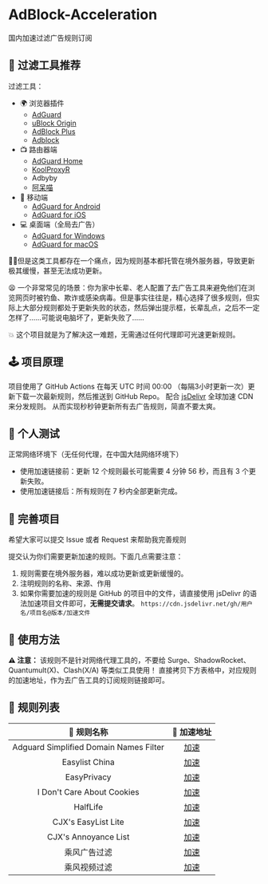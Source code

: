 # AdBlock-Acceleration

国内加速过滤广告规则订阅

## 🔖 过滤工具推荐

过滤工具：
* 🌍 浏览器插件
  * [AdGuard](https://adguard.com)
  * [uBlock Origin](https://github.com/gorhill/uBlock)
  * [AdBlock Plus](https://adblockplus.org)
  * [Adblock](https://getadblock.com)
* 📺 路由器端
  * [AdGuard Home](https://adguard.com/zh_cn/adguard-home/overview.html)
  * [KoolProxyR](https://github.com/user1121114685/koolproxyR)
  * Adbyby
  * [阿呆喵](http://www.admflt.com)
* 📱 移动端
  * [AdGuard for Android](https://adguard.com/zh_cn/adguard-android/overview.html)
  * [AdGuard for iOS](https://adguard.com/zh_cn/adguard-ios/overview.html)
* 💻 桌面端（全局去广告）
  * [AdGuard for Windows](https://adguard.com/zh_cn/adguard-windows/overview.html)
  * [AdGuard for macOS](https://adguard.com/zh_cn/adguard-mac/overview.html)

🙅‍♂️但是这类工具都存在一个痛点，因为规则基本都托管在境外服务器，导致更新极其缓慢，甚至无法成功更新。

😫 一个非常常见的场景：你为家中长辈、老人配置了去广告工具来避免他们在浏览网页时被钓鱼、欺诈或感染病毒。但是事实往往是，精心选择了很多规则，但实际上大部分规则都处于更新失败的状态，然后弹出提示框，长辈乱点，之后不一定怎样了……可能说电脑坏了，更新失败了……

💥 这个项目就是为了解决这一难题，无需通过任何代理即可光速更新规则。

## 🕹 项目原理
项目使用了 GitHub Actions 在每天 UTC 时间 00:00 （每隔3小时更新一次）更新下载一次最新规则，然后推送到 GitHub Repo。
配合 [jsDelivr](https://www.jsdelivr.com) 全球加速 CDN 来分发规则。
从而实现秒秒钟更新所有去广告规则，简直不要太爽。

## 🧪 个人测试
正常网络环境下（无任何代理，在中国大陆网络环境下）
* 使用加速链接前：更新 12 个规则最长可能需要 4 分钟 56 秒，而且有 3 个更新失败。
* 使用加速链接后：所有规则在 7 秒内全部更新完成。

## 🚛 完善项目
希望大家可以提交 Issue 或者 Request 来帮助我完善规则

提交认为你们需要更新加速的规则。下面几点需要注意：

1. 规则需要在境外服务器，难以成功更新或更新缓慢的。
2. 注明规则的名称、来源、作用
3. 如果你需要加速的规则是 GitHub 的项目中的文件，请直接使用 jsDelivr 的语法加速项目文件即可，**无需提交请求**。
`https://cdn.jsdelivr.net/gh/用户名/项目名@版本/加速文件`

## 🍔 使用方法
**⚠️ 注意：** 该规则不是针对网络代理工具的，不要给 Surge、ShadowRocket、Quantumult(X)、Clash(X/A) 等类似工具使用！
直接拷贝下方表格中，对应规则的加速地址，作为去广告工具的订阅规则链接即可。

## 📃 规则列表

|  🥑 规则名称   | 🚀 加速地址  |
|  :----:  | :----:  |
| Adguard Simplified Domain Names Filter | [加速](https://cdn.jsdelivr.net/gh/Silentely/AdBlock-Acceleration/AdGuard_Simplified_Domain_Names_Filter.txt) |
| Easylist China  | [加速](https://cdn.jsdelivr.net/ghSilentely/AdBlock-Acceleration/Easylist_China.txt) |
| EasyPrivacy | [加速](https://cdn.jsdelivr.net/gh/Silentely/AdBlock-Acceleration/Easylist_Privacy.txt) |
| I Don't Care About Cookies | [加速](https://cdn.jsdelivr.net/gh/Silentely/AdBlock-Acceleration/I_dont_care_about_cookies.txt) |
| HalfLife| [加速](https://cdn.jsdelivr.net/gh/Silentely/AdBlock-Acceleration/HalfLife.txt  ) |
| CJX's EasyList Lite| [加速](https://cdn.jsdelivr.net/gh/Silentely/AdBlock-Acceleration/CJX's_EasyList_Lite.txt) |
| CJX's Annoyance List | [加速](https://cdn.jsdelivr.net/gh/Silentely/AdBlock-Acceleration/CJX's_Annoyance_List.txt) |
| 乘风广告过滤 | [加速](https://cdn.jsdelivr.net/gh/Silentely/AdBlock-Acceleration/xinggsf_rule.txt ) |
| 乘风视频过滤 | [加速](https://cdn.jsdelivr.net/gh/Silentely/AdBlock-Acceleration/xinggsf_mv.txt ) |
